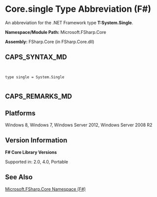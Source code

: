 # Core.single Type Abbreviation (F#)

An abbreviation for the .NET Framework type **T:System.Single**.

**Namespace/Module Path:** Microsoft.FSharp.Core

**Assembly:** FSharp.Core (in FSharp.Core.dll)


## CAPS_SYNTAX_MD



```


type single = System.Single


```



## CAPS_REMARKS_MD

## Platforms
Windows 8, Windows 7, Windows Server 2012, Windows Server 2008 R2


## Version Information
**F# Core Library Versions**

Supported in: 2.0, 4.0, Portable




## See Also
[Microsoft.FSharp.Core Namespace &#40;F&#35;&#41;](Microsoft.FSharp.Core+Namespace+%28F%23%29.md)

